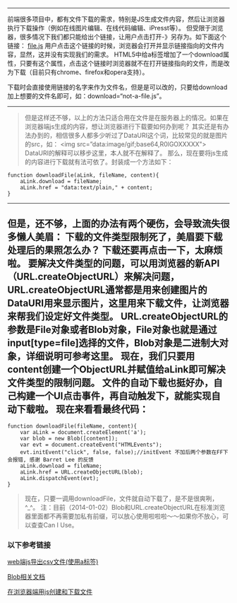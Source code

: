 ****
前端很多项目中，都有文件下载的需求，特别是JS生成文件内容，然后让浏览器执行下载操作（例如在线图片编辑、在线代码编辑、iPresst等）。
但受限于浏览器，很多情况下我们都只能给出个链接，让用户点击打开-》另存为。如下面这个链接：
<a href=”file.js”>file.js</a>
用户点击这个链接的时候，浏览器会打开并显示链接指向的文件内容，显然，这并没有实现我们的需求。
HTML5中给a标签增加了一个download属性，只要有这个属性，点击这个链接时浏览器就不在打开链接指向的文件，而是改为下载（目前只有chrome、firefox和opera支持）。

下载时会直接使用链接的名字来作为文件名，但是是可以改的，只要给download加上想要的文件名即可，如：download=“not-a-file.js”。
****


>但是这样还不够，以上的方法只适合用在文件是在服务器上的情况。如果在浏览器端js生成的内容，想让浏览器进行下载要如何办到呢？
 其实还是有办法办到的，相信很多人都多少听过了DataURI这个词，比较常见的就是图片的src，如：
 <img src=”data:image/gif;base64,R0lGOXXXXX">
 DataURI的解释可以移步这里，本人就不在解释了。
 那么，现在要将js生成的内容进行下载就有法可依了。封装成一个方法如下：
 
```  
function downloadFile(aLink, fileName, content){
    aLink.download = fileName;
    aLink.href = "data:text/plain," + content;
}
``` 
 
----
但是，还不够，上面的办法有两个硬伤，会导致流失很多懒人美眉：
下载的文件类型限制死了，美眉要下载处理后的果照怎么办？
下载还要再点击一下，太麻烦啦。
要解决文件类型的问题，可以用浏览器的新API（URL.createObjectURL）来解决问题，URL.createObjectURL通常都是用来创建图片的DataURI用来显示图片，这里用来下载文件，让浏览器来帮我们设定好文件类型。
URL.createObjectURL的参数是File对象或者Blob对象，File对象也就是通过input[type=file]选择的文件，Blob对象是二进制大对象，详细说明可参考这里。
现在，我们只要用content创建一个ObjectURL并赋值给aLink即可解决文件类型的限制问题。
文件的自动下载也挺好办，自己构建一个UI点击事件，再自动触发下，就能实现自动下载啦。
现在来看看最终代码：
----

```  
function downloadFile(fileName, content){
    var aLink = document.createElement('a');
    var blob = new Blob([content]);
    var evt = document.createEvent("HTMLEvents");
    evt.initEvent("click", false, false);//initEvent 不加后两个参数在FF下会报错, 感谢 Barret Lee 的反馈
    aLink.download = fileName;
    aLink.href = URL.createObjectURL(blob);
    aLink.dispatchEvent(evt);
}
```

>现在，只要一调用downloadFile，文件就自动下载了，是不是很爽咧，^_^。
 注：目前（2014-01-02）Blob和URL.createObjectURL在标准浏览器里面都不再需要加私有前缀，可以放心使用啦啦啦～～如果你不放心，可以查查Can I Use。
 
 
### 以下参考链接 
 
[web端js导出csv文件(使用a标签)](http://blog.csdn.net/oscar999/article/details/16342699) 

[Blob相关文档](https://developer.mozilla.org/en-US/docs/Web/API/Blob)

[在浏览器端用js创建和下载文件](http://www.alloyteam.com/2014/01/use-js-file-download/)

 